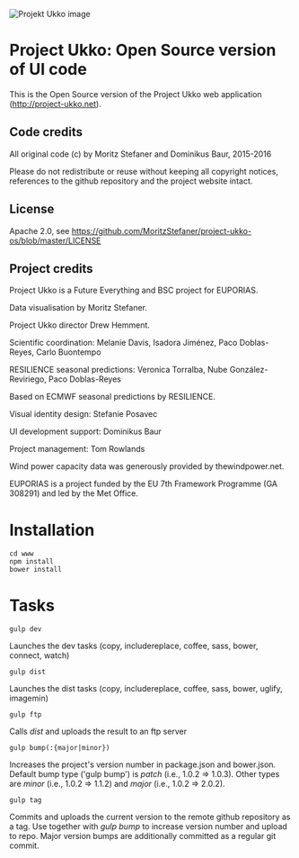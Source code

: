 ![Projekt Ukko image](http://project-ukko.net/assets/ukko-teaser-fb.png)

# Project Ukko: Open Source version of UI code

This is the Open Source version of the Project Ukko web application (http://project-ukko.net).

## Code credits

All original code (c) by Moritz Stefaner and Dominikus Baur, 2015-2016

Please do not redistribute or reuse without keeping all copyright notices, references to the github repository and the project website intact.

## License

Apache 2.0, see https://github.com/MoritzStefaner/project-ukko-os/blob/master/LICENSE

## Project credits

Project Ukko is a Future Everything and BSC project for EUPORIAS.

Data visualisation by Moritz Stefaner.

Project Ukko director Drew Hemment.


Scientific coordination: Melanie Davis, Isadora Jiménez, Paco Doblas-Reyes, Carlo Buontempo

RESILIENCE seasonal predictions: Veronica Torralba, Nube González-Reviriego, Paco Doblas-Reyes

Based on ECMWF seasonal predictions by RESILIENCE.

Visual identity design: Stefanie Posavec

UI development support: Dominikus Baur

Project management: Tom Rowlands

Wind power capacity data was generously provided by thewindpower.net.

EUPORIAS is a project funded by the EU 7th Framework Programme (GA 308291) and led by the Met Office.

# Installation

```
cd www
npm install
bower install
```

# Tasks
```
gulp dev
```
Launches the dev tasks (copy, includereplace, coffee, sass, bower, connect, watch)

```
gulp dist
```
Launches the dist tasks (copy, includereplace, coffee, sass, bower, uglify, imagemin)

```
gulp ftp
```
Calls _dist_ and uploads the result to an ftp server

```
gulp bump(:{major|minor})
```
Increases the project's version number in package.json and bower.json. Default bump type ('gulp bump') is _patch_ (i.e., 1.0.2 => 1.0.3). Other types are _minor_ (i.e., 1.0.2 => 1.1.2) and _major_ (i.e., 1.0.2 => 2.0.2).

```
gulp tag
```
Commits and uploads the current version to the remote github repository as a tag. Use together with _gulp bump_ to increase version number and upload to repo. Major version bumps are additionally committed as a regular git commit.

